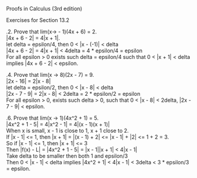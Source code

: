 Proofs in Calculus (3rd edition)      


Exercises for Section 13.2      

.2. Prove that lim(x-> - 1)(4x + 6) = 2.      
|4x + 6 - 2| = 4|x + 1|.      
let delta = epsilon/4, then 0 < |x - (-1)| < delta      
|4x + 6 - 2| = 4|x + 1| < 4delta = 4 * epsilon/4 = epsilon      
For all epsilon > 0 exists such delta = epsilon/4 such that 0 < |x + 1| < delta implies |4x + 6 - 2| < epsilon.      


.4. Prove that lim(x -> 8)(2x - 7) = 9.      
|2x - 16| = 2|x - 8|      
let delta = epsilon/2, then 0 < |x - 8| < delta      
|2x - 7 - 9| = 2|x - 8| < 2delta = 2 * epsilon/2 = epsilon      
For all epsilon > 0, exists such delta > 0, such that 0 < |x - 8| < 2delta, |2x - 7 - 9| < epsilon.       


.6. Prove that lim(x -> 1)(4x^2 + 1) = 5.       
|4x^2 + 1 - 5| = 4|x^2 - 1| = 4|(x - 1)(x + 1)|      
When x is small, x - 1 is close to 1, x + 1 close to 2.      
If |x - 1| <= 1, then |x + 1| = |(x - 1) + 2| <= |x - 1| + |2| <= 1 + 2 = 3.     
So if |x - 1| <= 1, then |x + 1| <= 3      
Then |f(x) - L| = |4x^2 + 1 - 5| = |x - 1||x + 1| < 4|x - 1|     
Take delta to be smaller then both 1 and epsilon/3      
Then 0 < |x - 1| < delta implies |4x^2 + 1| < 4|x - 1| < 3delta < 3 * epsilon/3 = epsilon.      
